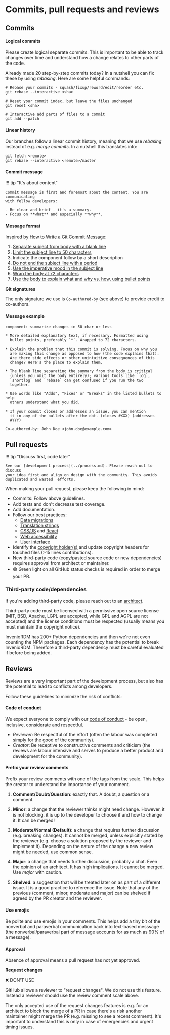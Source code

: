 # Commits, pull requests and reviews

## Commits

#### Logical commits

Please create logical separate commits. This is important to be able to track
changes over time and understand how a change relates to other parts of the
code.

Already made 20 step-by-step commits today? In a nutshell you can fix these
by using *rebasing*. Here are some helpful commands:

```console
# Rebase your commits - squash/fixup/reword/edit/reorder etc.
git rebase --interactive <sha>

# Reset your commit index, but leave the files unchanged
git reset <sha>

# Interactive add parts of files to a commit
git add --patch
```

####  Linear history

Our branches follow a linear commit history, meaning that
we use *rebasing* instead of e.g. *merge commits*. In a nutshell this
translates into:

```console
git fetch <remote>
git rebase --interactive <remote>/master
```

#### Commit message

!!! tip  "It's about content"

    Commit message is first and foremost about the content. You are communicating
    with fellow developers:

    - Be clear and brief - it's a summary.
    - Focus on **what** and especially **why**.

#### Message format

Inspired by [How to Write a Git Commit Message](https://chris.beams.io/posts/git-commit/):

1. [Separate subject from body with a blank line](https://chris.beams.io/posts/git-commit/#separate)
2. [Limit the subject line to 50 characters](https://chris.beams.io/posts/git-commit/#limit-50)
3. Indicate the component follow by a short description
4. [Do not end the subject line with a period](https://chris.beams.io/posts/git-commit/#end)
5. [Use the imperative mood in the subject line](https://chris.beams.io/posts/git-commit/#imperative)
6. [Wrap the body at 72 characters](https://chris.beams.io/posts/git-commit/#wrap-72)
7. [Use the body to explain what and why vs. how, using bullet points](https://chris.beams.io/posts/git-commit/#why-not-how)

**Git signatures**

The only signature we use is ``Co-authored-by`` (see above)
to provide credit to co-authors.

#### Message example

```
component: summarize changes in 50 char or less

* More detailed explanatory text, if necessary. Formatted using
  bullet points, preferably `*`. Wrapped to 72 characters.

* Explain the problem that this commit is solving. Focus on why you
  are making this change as opposed to how (the code explains that).
  Are there side effects or other unintuitive consequences of this
  change? Here's the place to explain them.

* The blank line separating the summary from the body is critical
  (unless you omit the body entirely); various tools like `log`,
  `shortlog` and `rebase` can get confused if you run the two
  together.

* Use words like "Adds", "Fixes" or "Breaks" in the listed bullets to help
  others understand what you did.

* If your commit closes or addresses an issue, you can mention
  it in any of the bullets after the dot. (closes #XXX) (addresses
  #YYY)

Co-authored-by: John Doe <john.doe@example.com>
```

## Pull requests

!!! tip "Discuss first, code later"

    See our [development process](../process.md). Please reach out to discuss
    your idea first and align on design with the community. This avoids
    duplicated and wasted  efforts.


When making your pull request, please keep the following in mind:

- Commits: Follow above guidelines.
- Add tests and don't decrease test coverage.
- Add documentation.
- Follow our best practices:
    - [Data migrations](../howtos/alembic.md)
    - [Translation strings](../howtos/i18n.md)
    - [CSS/JS](css-js.md) and [React](react.md)
    - [Web accessibility](accessibility.md)
    - [User interface](ui.md)
- Identify the [copyright holder(s)](../../contribute/copyright-policy.md) and update copyright headers for touched files (>15 lines contributions).
- New third-party code (copy/pasted source code or new dependencies) requires approval from architect or maintainer.
- 🟢 Green light on all GitHub status checks is required in order to merge your
  PR.

### Third-party code/dependencies

If you're adding third-party code, please reach out to an
[architect](https://github.com/orgs/inveniosoftware/teams/architects).

Third-party code must be licensed with a permissive open source license (MIT,
BSD, Apache, LGPL are accepted, while GPL and AGPL are not accepted) and the
license conditions must be respected (usually means you must maintain the
copyright notice).

InvenioRDM has 200+ Python dependencies and then we're not even counting the
NPM packages. Each dependency has the potential to break InvenioRDM. Therefore
a third-party dependency must be careful evaluated if before being added.

## Reviews

Reviews are a very important part of the development process, but also has the potential to lead to conflicts among developers.

Follow these guidelines to minimize the risk of conflicts:

#### Code of conduct

We expect everyone to comply with our [code of conduct](../../contribute/code-of-conduct.md) - be open, inclusive, considerate and respectful.

- *Reviewer*: Be respectful of the effort (often the labour was completed simply for the good of the community).
- *Creator*: Be receptive to constructive comments and criticism (the reviews are labour intensive and serves to produce a better product and development for the community).

#### Prefix your review comments

Prefix your review comments with one of the tags from the scale. This helps
the creator to understand the importance of your comment.

1. **Comment/Doubt/Question**: exactly that. A doubt, a question or a comment.

2. **Minor**: a change that the reviewer thinks might need change. However, it
  is not blocking, it is up to the developer to choose if and how to change
  it. It can be merged!

3. **Moderate/Normal (Default)**: a change that requires further discussion
  (e.g. breaking changes). It cannot be merged, unless explicitly stated by
  the reviewer (e.g. choose a solution proposed by the reviewer and implement
  it). Depending on the nature of the change a new review might be needed,
  use common sense.

4. **Major**: a change that needs further discussion, probably a chat. Even the
  opinion of an architect. It has high implications. It cannot be merged. Use
  *major* with caution.

5. **Shelved**: a suggestion that will be treated later on as part of a
  different issue. It is a good practice to reference the issue. Note that
  any of the previous (comment, minor, moderate and major) can be shelved if
  agreed by the PR creator and the reviewer.

#### Use emojis

Be polite and use emojis in your comments. This helps add a tiny bit of the
nonverbal and paraverbal communication back into text-based messsage (the
nonverbal/paraverbal part of message accounts for as much as 90% of a message).

#### Approval

Absence of approval means a pull request has not yet approved.

**Request changes**

❌ DON'T USE

GitHub allows a reviewer to "request changes". We do not use this feature.
Instead a reviewer should use the review comment scale above.

The only accepted use of the request changes features is e.g. for an architect
to block the merge of a PR in case there's a risk another maintainer might
merge the PR (e.g. missing to see a recent comment). It's important to
understand this is only in case of emergencies and urgent timing issues.
